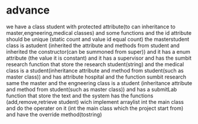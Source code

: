 # advance
we have a class student with protected attribute(to can inheritance to master,engneering,medical classes) and some functions and the id attribute should be unique (static count and value id equal count) the masterstudent class is astudent (inherited the attribute and methods from student and inherited the constructor(can be summoned from super)) and it has a enum attribute (the value it is constant) and it has a supervisor and has the sumbit research function that store the research student(string) and the medical class is a student(inheritance attribute and method from student(such as master class)) and has attribute hospital and the function sumbit research same the master and the engneering class is a student (inheritance attribute and method from student(such as master class)) and has a submitLab function that store the text and the system has the functions (add,remove,retrieve student) wich implement arraylist int the main class and do the operater on it (int the main class which the project start from) and have the override method(tostring) 

